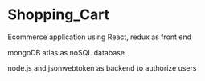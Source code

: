 # Shopping_Cart

Ecommerce application using React, redux as front end

mongoDB atlas as noSQL database

node.js and jsonwebtoken as backend to authorize users
